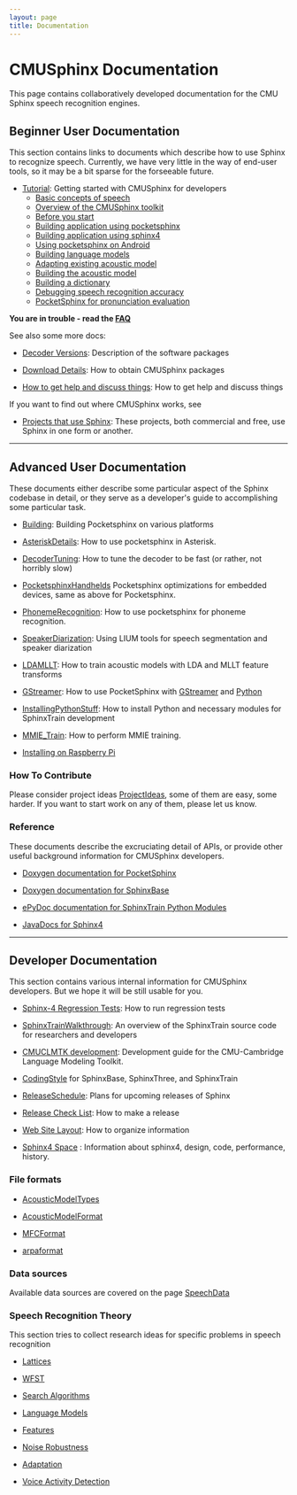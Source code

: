 ```yaml
---
layout: page 
title: Documentation
---
```

# CMUSphinx Documentation


This page contains collaboratively developed documentation for the CMU Sphinx 
speech recognition engines.

## Beginner User Documentation

This section contains links to documents which describe how to use Sphinx to 
recognize speech. 
Currently, we have very little in the way of end-user tools, so it may be a bit 
sparse for the 
forseeable future.


*  [Tutorial](tutorial): Getting started with CMUSphinx for developers
     * [ Basic concepts of speech](tutorialconcepts )
     * [ Overview of the CMUSphinx toolkit](tutorialoverview )
     * [ Before you start](tutorialbeforestart )
     * [ Building application using pocketsphinx](tutorialpocketsphinx)
     * [ Building application using sphinx4](tutorialsphinx4)
     * [ Using pocketsphinx on Android](tutorialandroid )
     * [ Building language models](tutoriallm)
     * [ Adapting existing acoustic model](tutorialadapt )
     * [ Building the acoustic model](tutorialam )
     * [ Building a dictionary](tutorialdict)
     * [ Debugging speech recognition accuracy](tutorialtuning )
     * [ PocketSphinx for pronunciation 
evaluation](pocketsphinx_pronunciation_evaluation )

**You are in trouble - read the [FAQ](faq)**

See also some more docs:


*  [ Decoder Versions](versions ): Description of the software packages

*  [ Download Details](download ): How to obtain CMUSphinx packages

*  [ How to get help and discuss things](communicate ): How to get help and 
discuss things

If you want to find out where CMUSphinx works, see 


*  [Projects that use Sphinx](sphinxinaction): These projects, both commercial 
and free, use Sphinx in one form or another.

------------------------------------------------

## Advanced User Documentation

These documents either describe some particular aspect of the Sphinx codebase 
in detail, or they serve as a
developer's guide to accomplishing some particular task.


*  [Building](building): Building Pocketsphinx on various platforms

*  [AsteriskDetails](asteriskdetails): How to use pocketsphinx in Asterisk.

*  [DecoderTuning](decodertuning): How to tune the decoder to be fast (or 
rather, not horribly slow)

*  [PocketsphinxHandhelds](pocketsphinxhandhelds) Pocketsphinx optimizations 
for embedded devices, same as above for Pocketsphinx.

*  [PhonemeRecognition](phonemerecognition): How to use pocketsphinx for 
phoneme recognition.

*  [SpeakerDiarization](speakerdiarization): Using LIUM tools for speech 
segmentation and speaker diarization

*  [LDAMLLT](ldamllt): How to train acoustic models with LDA and MLLT feature 
transforms

*  [GStreamer](gstreamer): How to use PocketSphinx with 
[GStreamer](http://gstreamer.freedesktop.org/) and [Python](http://python.org)

*  [InstallingPythonStuff](installingpythonstuff): How to install Python and 
necessary modules for SphinxTrain development

*  [MMIE_Train](mmie_train): How to perform MMIE training.

*  [ Installing on Raspberry Pi](raspberrypi )


### How To Contribute

Please consider project ideas [ProjectIdeas](projectideas), some of them are 
easy, some harder. If you want to start work on any of them, please let us know.

### Reference

These documents describe the excruciating detail of APIs, or provide other 
useful background information for CMUSphinx developers.


*  [Doxygen documentation for 
PocketSphinx](http://cmusphinx.github.io/doc/pocketsphinx/)

*  [Doxygen documentation for 
SphinxBase](http://cmusphinx.github.io/doc/sphinxbase/)

*  [ePyDoc documentation for SphinxTrain Python 
Modules](http://cmusphinx.github.io/doc/python/)

*  [JavaDocs for 
Sphinx4](http://cmusphinx.github.io/doc/sphinx4/javadoc/index.html)

------------------------------------------------

## Developer Documentation

This section contains various internal information for CMUSphinx developers. 
But we hope it will be still usable for you.


*  [Sphinx-4 Regression Tests](regressiontests): How to run regression tests

*  [SphinxTrainWalkthrough](sphinxtrainwalkthrough): An overview of the 
SphinxTrain source code for researchers and developers

*  [CMUCLMTK development](cmuclmtkdevelopment): Development guide for the 
CMU-Cambridge Language Modeling Toolkit.

*  [CodingStyle](codingstyle) for SphinxBase, SphinxThree, and SphinxTrain

*  [ReleaseSchedule](releaseschedule): Plans for upcoming releases of Sphinx

*  [ Release Check List](releaseprocess ): How to make a release

*  [ Web Site Layout](webresources ): How to organize information

*  [ Sphinx4 Space](sphinx4/webhome ) : Information about sphinx4, design, 
code, performance, history.

### File formats


*  [AcousticModelTypes](acousticmodeltypes)

*  [AcousticModelFormat](acousticmodelformat)

*  [MFCFormat](mfcformat)

*  [arpaformat](arpaformat)
### Data sources

Available data sources are covered on the page [SpeechData](speechdata)

### Speech Recognition Theory

This section tries to collect research ideas for specific problems in speech 
recognition


*  [ Lattices](asr/lattices )

*  [ WFST](asr/wfst )

*  [ Search Algorithms](asr/search )

*  [ Language Models](asr/languagemodels )

*  [ Features](asr/features )

*  [ Noise Robustness](asr/noise )

*  [ Adaptation](asr/adaptation )

*  [ Voice Activity Detection](asr/vad )
